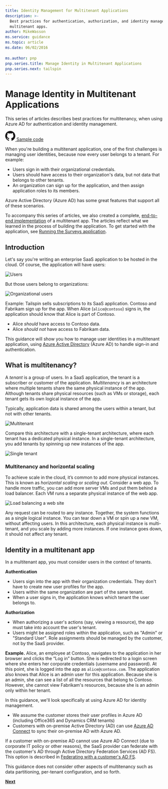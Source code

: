 ```yaml
---
title: Identity Management for Multitenant Applications
description: >-
  Best practices for authentication, authorization, and identity management in
  multitenant apps.
author: MikeWasson
ms.service: guidance
ms.topic: article
ms.date: 06/02/2016

ms.author: pnp
pnp.series.title: Manage Identity in Multitenant Applications
pnp.series.next: tailspin
---
```

# Manage Identity in Multitenant Applications

This series of articles describes best practices for multitenancy, when using Azure AD for authentication and identity management.

[![GitHub](../_images/github.png) Sample code][sample application]

When you're building a multitenant application, one of the first challenges is managing user identities, because now every user belongs to a tenant. For example:

* Users sign in with their organizational credentials.
* Users should have access to their organization's data, but not data that belongs to other tenants.
* An organization can sign up for the application, and then assign application roles to its members.

Azure Active Directory (Azure AD) has some great features that support all of these scenarios.

To accompany this series of articles, we also created a complete, [end-to-end implementation][sample application] of a multitenant app. The articles reflect what we learned in the process of building the application. To get started with the application, see [Running the Surveys application][running-the-app].

## Introduction

Let's say you're writing an enterprise SaaS application to be hosted in the cloud. Of course, the application will have users:

![Users](./images/users.png)

But those users belong to organizations:

![Organizational users](./images/org-users.png)

Example: Tailspin sells subscriptions to its SaaS application. Contoso and Fabrikam sign up for the app. When Alice (`alice@contoso`) signs in, the application should know that Alice is part of Contoso.

* Alice *should* have access to Contoso data.
* Alice *should not* have access to Fabrikam data.

This guidance will show you how to manage user identities in a multitenant application, using [Azure Active Directory][AzureAD] (Azure AD) to handle sign-in and authentication.

## What is multitenancy?
A *tenant* is a group of users. In a SaaS application, the tenant is a subscriber or customer of the application. *Multitenancy* is an architecture where multiple tenants share the same physical instance of the app. Although tenants share physical resources (such as VMs or storage), each tenant gets its own logical instance of the app.

Typically, application data is shared among the users within a tenant, but not with other tenants.

![Multitenant](./images/multitenant.png)

Compare this architecture with a single-tenant architecture, where each tenant has a dedicated physical instance. In a single-tenant architecture, you add tenants by spinning up new instances of the app.

![Single tenant](./images/single-tenant.png)

### Multitenancy and horizontal scaling
To achieve scale in the cloud, it’s common to add more physical instances. This is known as *horizontal scaling* or *scaling out*. Consider a web app. To handle more traffic, you can add more server VMs and put them behind a load balancer. Each VM runs a separate physical instance of the web app.

![Load balancing a web site](./images/load-balancing.png)

Any request can be routed to any instance. Together, the system functions as a single logical instance. You can tear down a VM or spin up a new VM, without affecting users. In this architecture, each physical instance is multi-tenant, and you scale by adding more instances. If one instance goes down, it should not affect any tenant.

## Identity in a multitenant app
In a multitenant app, you must consider users in the context of tenants.

**Authentication**

* Users sign into the app with their organization credentials. They don't have to create new user profiles for the app.
* Users within the same organization are part of the same tenant.
* When a user signs in, the application knows which tenant the user belongs to.

**Authorization**

* When authorizing a user's actions (say, viewing a resource), the app must take into account the user's tenant.
* Users might be assigned roles within the application, such as "Admin" or "Standard User". Role assignments should be managed by the customer, not by the SaaS provider.

**Example.** Alice, an employee at Contoso, navigates to the application in her browser and clicks the “Log in” button. She is redirected to a login screen where she enters her corporate credentials (username and password). At this point, she is logged into the app as `alice@contoso.com`. The application also knows that Alice is an admin user for this application. Because she is an admin, she can see a list of all the resources that belong to Contoso. However, she cannot view Fabrikam's resources, because she is an admin only within her tenant.

In this guidance, we'll look specifically at using Azure AD for identity management.

* We assume the customer stores their user profiles in Azure AD (including Office365 and Dynamics CRM tenants)
* Customers with on-premise Active Directory (AD) can use [Azure AD Connect][ADConnect] to sync their on-premise AD with Azure AD.

If a customer with on-premise AD cannot use Azure AD Connect (due to corporate IT policy or other reasons), the SaaS provider can federate with the customer's AD through Active Directory Federation Services (AD FS). This option is described in [Federating with a customer's AD FS].

This guidance does not consider other aspects of multitenancy such as data partitioning, per-tenant configuration, and so forth.

[**Next**][tailpin]



<!-- Links -->
[ADConnect]: /azure/active-directory/active-directory-aadconnect/
[AzureAD]: https://azure.microsoft.com/documentation/services/active-directory/

[Federating with a customer's AD FS]: adfs.md
[tailpin]: tailspin.md

[running-the-app]: ./running-the-app.md
[sample application]: https://github.com/Azure-Samples/guidance-identity-management-for-multitenant-apps
